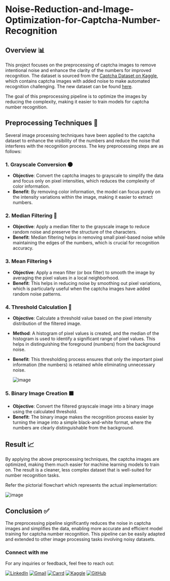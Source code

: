 # Noise-Reduction-and-Image-Optimization-for-Captcha-Number-Recognition

## Overview 📊

This project focuses on the preprocessing of captcha images to remove intentional noise and enhance the clarity of the numbers for improved recognition. The dataset is sourced from the [Captcha Dataset on Kaggle](https://www.kaggle.com/datasets/huthayfahodeb/captcha-dataset/data), which contains captcha images with added noise to make automated recognition challenging. The new dataset can be found [here](https://www.kaggle.com/datasets/theiturhs/captcha-image-preprocessing-for-number-recognition/data).

The goal of this preprocessing pipeline is to optimize the images by reducing the complexity, making it easier to train models for captcha number recognition.

## Preprocessing Techniques 🔧

Several image processing techniques have been applied to the captcha dataset to enhance the visibility of the numbers and reduce the noise that interferes with the recognition process. The key preprocessing steps are as follows:

### 1. **Grayscale Conversion** 🌑
   - **Objective**: Convert the captcha images to grayscale to simplify the data and focus only on pixel intensities, which reduces the complexity of color information.
   - **Benefit**: By removing color information, the model can focus purely on the intensity variations within the image, making it easier to extract numbers.

### 2. **Median Filtering** 🧹
   - **Objective**: Apply a median filter to the grayscale image to reduce random noise and preserve the structure of the characters.
   - **Benefit**: Median filtering helps in removing small pixel-based noise while maintaining the edges of the numbers, which is crucial for recognition accuracy.

### 3. **Mean Filtering** 🌀
   - **Objective**: Apply a mean filter (or box filter) to smooth the image by averaging the pixel values in a local neighborhood.
   - **Benefit**: This helps in reducing noise by smoothing out pixel variations, which is particularly useful when the captcha images have added random noise patterns.

### 4. **Threshold Calculation** 🔲
   - **Objective**: Calculate a threshold value based on the pixel intensity distribution of the filtered image.
   - **Method**: A histogram of pixel values is created, and the median of the histogram is used to identify a significant range of pixel values. This helps in distinguishing the foreground (numbers) from the background noise.
   - **Benefit**: This thresholding process ensures that only the important pixel information (the numbers) is retained while eliminating unnecessary noise.


     ![image](https://github.com/user-attachments/assets/d7046256-e4ab-4042-831b-960fb3f7c229)




### 5. **Binary Image Creation** ⬛
   - **Objective**: Convert the filtered grayscale image into a binary image using the calculated threshold.
   - **Benefit**: The binary image makes the recognition process easier by turning the image into a simple black-and-white format, where the numbers are clearly distinguishable from the background.

## Result 📈

By applying the above preprocessing techniques, the captcha images are optimized, making them much easier for machine learning models to train on. The result is a cleaner, less complex dataset that is well-suited for number recognition tasks.

Refer the pictorial flowchart which represents the actual implementation:

![image](https://github.com/user-attachments/assets/98283d83-7248-4978-9e56-4aaf3a08c358)


## Conclusion ✅

The preprocessing pipeline significantly reduces the noise in captcha images and simplifies the data, enabling more accurate and efficient model training for captcha number recognition. This pipeline can be easily adapted and extended to other image processing tasks involving noisy datasets.

### Connect with me
For any inquiries or feedback, feel free to reach out:

[![LinkedIn](https://img.shields.io/badge/LinkedIn-0077B5?style=for-the-badge&logo=linkedin&logoColor=white)](https://www.linkedin.com/in/shrutikshrivastava/)
[![Gmail](https://img.shields.io/badge/Gmail-D14836?style=for-the-badge&logo=gmail&logoColor=white)](mailto:shrutishrivastava22ss@gmail.com)
[![Carrd](https://img.shields.io/badge/carrd-000000?style=for-the-badge&logo=carrd&logoColor=white)](https://shrutishrivastava.carrd.co/)
[![Kaggle](https://img.shields.io/badge/kaggle-0077B5?style=for-the-badge&logo=kaggle&logoColor=white)](https://www.kaggle.com/theiturhs)
[![GitHub](https://img.shields.io/badge/github-000000?style=for-the-badge&logo=github&logoColor=white)](https://github.com/theiturhs)
